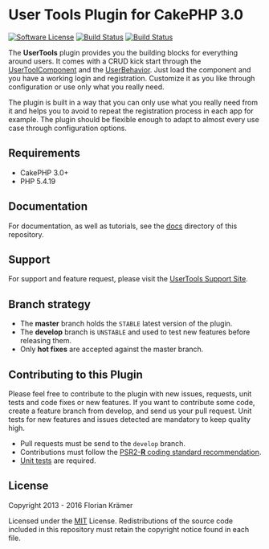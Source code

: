 User Tools Plugin for CakePHP 3.0
=================================

[![Software License](https://img.shields.io/badge/license-MIT-brightgreen.svg?style=flat-square)](LICENSE.txt)
[![Build Status](https://img.shields.io/travis/burzum/cakephp-user-tools/master.svg?style=flat-square)](https://travis-ci.org/burzum/cakephp-user-tools)
[![Build Status](https://img.shields.io/coveralls/burzum/cakephp-user-tools/master.svg?style=flat-square)](https://coveralls.io/r/burzum/cakephp-user-tools)

The **UserTools** plugin provides you the building blocks for everything around users. It comes with a CRUD kick start through the [UserToolComponent](src/Controller/Component/UserToolComponent.php) and the [UserBehavior](src/Model/Behavior/UserBehavior.php). Just load the component and you have a working login and registration. Customize it as you like through configuration or use only what you really need.

The plugin is built in a way that you can only use what you really need from it and helps you to avoid to repeat the registration process in each app for example. The plugin should be flexible enough to adapt to almost every use case through configuration options.

Requirements
------------

* CakePHP 3.0+
* PHP 5.4.19

Documentation
-------------

For documentation, as well as tutorials, see the [docs](docs/Home.md) directory of this repository.

Support
-------

For support and feature request, please visit the [UserTools Support Site](https://github.com/burzum/cakephp-user-tools/issues).

Branch strategy
-------------

* The **master** branch holds the `STABLE` latest version of the plugin.
* The **develop** branch is `UNSTABLE` and used to test new features before releasing them.
* Only **hot fixes** are accepted against the master branch.

Contributing to this Plugin
---------------------------

Please feel free to contribute to the plugin with new issues, requests, unit tests and code fixes or new features. If you want to contribute some code, create a feature branch from develop, and send us your pull request. Unit tests for new features and issues detected are mandatory to keep quality high.

* Pull requests must be send to the ```develop``` branch.
* Contributions must follow the [PSR2-**R** coding standard recommendation](https://github.com/php-fig-rectified/fig-rectified-standards).
* [Unit tests](http://book.cakephp.org/3.0/en/development/testing.html) are required.

License
-------

Copyright 2013 - 2016 Florian Krämer

Licensed under the [MIT](http://www.opensource.org/licenses/mit-license.php) License. Redistributions of the source code included in this repository must retain the copyright notice found in each file.
